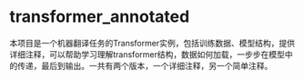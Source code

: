 # transformer_annotated
本项目是一个机器翻译任务的Transformer实例，包括训练数据、模型结构，提供详细注释，可以帮助学习理解transformer结构，数据如何加载，一步步在模型中的传递，最后到输出。一共有两个版本，一个详细注释，另一个简单注释。
